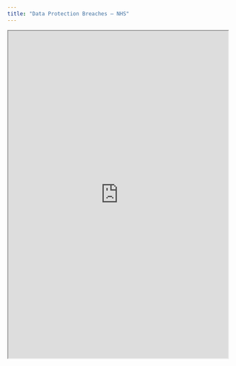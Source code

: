 ```yaml
---
title: "Data Protection Breaches – NHS"
---
```




<iframe height="750" width="100%" src="https://ewelton.github.io/ktest/wiki.html#Data%20Protection%20Breaches%20%E2%80%93%20NHS"></iframe>
